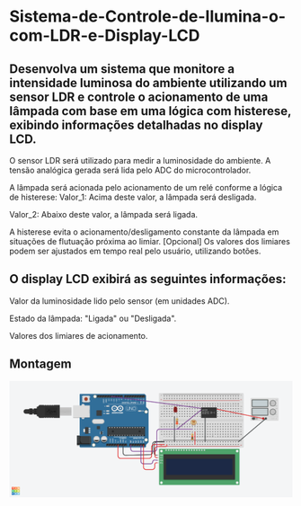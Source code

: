 # Sistema-de-Controle-de-Ilumina-o-com-LDR-e-Display-LCD

## Desenvolva um sistema que monitore a intensidade luminosa do ambiente utilizando um sensor LDR e controle o acionamento de uma lâmpada com base em uma lógica com histerese, exibindo informações detalhadas no display LCD.
 O sensor LDR será utilizado para medir a luminosidade do ambiente. A tensão analógica gerada será lida pelo ADC do microcontrolador.
 
 A lâmpada será acionada pelo acionamento de um relé conforme a lógica de histerese:
 Valor_1: Acima deste valor, a lâmpada será desligada.
 
 Valor_2: Abaixo deste valor, a lâmpada será ligada.
 
A histerese evita o acionamento/desligamento constante da lâmpada em situações de flutuação próxima ao limiar.
[Opcional] Os valores dos limiares podem ser ajustados em tempo real pelo usuário, utilizando botões.

## O display LCD exibirá as seguintes informações:

Valor da luminosidade lido pelo sensor (em unidades ADC).

Estado da lâmpada: "Ligada" ou "Desligada".

Valores dos limiares de acionamento.
## Montagem
![image](https://github.com/jessiicalayanne/Sistema-de-Controle-de-Ilumina-o-com-LDR-e-Display-LCD/blob/main/mine%20projeto%20%233.png)
